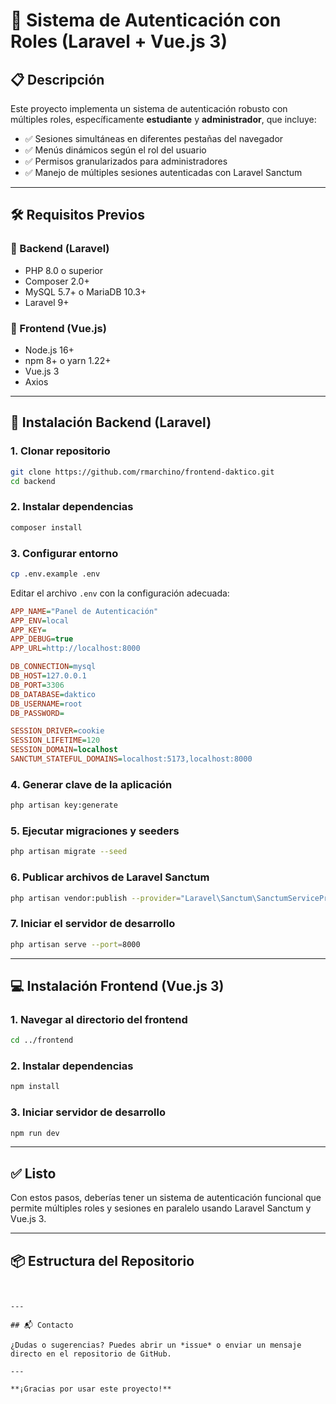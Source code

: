 # 🎯 Sistema de Autenticación con Roles (Laravel + Vue.js 3)

## 📋 Descripción

Este proyecto implementa un sistema de autenticación robusto con múltiples roles, específicamente **estudiante** y **administrador**, que incluye:

- ✅ Sesiones simultáneas en diferentes pestañas del navegador
- ✅ Menús dinámicos según el rol del usuario
- ✅ Permisos granularizados para administradores
- ✅ Manejo de múltiples sesiones autenticadas con Laravel Sanctum

---

## 🛠 Requisitos Previos

### 🔧 Backend (Laravel)

- PHP 8.0 o superior  
- Composer 2.0+  
- MySQL 5.7+ o MariaDB 10.3+  
- Laravel 9+  


### 🎨 Frontend (Vue.js)

- Node.js 16+
- npm 8+ o yarn 1.22+
- Vue.js 3
- Axios

---

## 🚀 Instalación Backend (Laravel)

### 1. Clonar repositorio

```bash
git clone https://github.com/rmarchino/frontend-daktico.git
cd backend
```

### 2. Instalar dependencias

```bash
composer install
```

### 3. Configurar entorno

```bash
cp .env.example .env
```

Editar el archivo `.env` con la configuración adecuada:

```ini
APP_NAME="Panel de Autenticación"
APP_ENV=local
APP_KEY=
APP_DEBUG=true
APP_URL=http://localhost:8000

DB_CONNECTION=mysql
DB_HOST=127.0.0.1
DB_PORT=3306
DB_DATABASE=daktico
DB_USERNAME=root
DB_PASSWORD=

SESSION_DRIVER=cookie
SESSION_LIFETIME=120
SESSION_DOMAIN=localhost
SANCTUM_STATEFUL_DOMAINS=localhost:5173,localhost:8000
```

### 4. Generar clave de la aplicación

```bash
php artisan key:generate
```

### 5. Ejecutar migraciones y seeders

```bash
php artisan migrate --seed
```

### 6. Publicar archivos de Laravel Sanctum

```bash
php artisan vendor:publish --provider="Laravel\Sanctum\SanctumServiceProvider"
```

### 7. Iniciar el servidor de desarrollo

```bash
php artisan serve --port=8000
```

---

## 💻 Instalación Frontend (Vue.js 3)

### 1. Navegar al directorio del frontend

```bash
cd ../frontend
```

### 2. Instalar dependencias

```bash
npm install
```


### 3. Iniciar servidor de desarrollo

```bash
npm run dev
```

---

## ✅ Listo

Con estos pasos, deberías tener un sistema de autenticación funcional que permite múltiples roles y sesiones en paralelo usando Laravel Sanctum y Vue.js 3.

---

## 📦 Estructura del Repositorio

```


---

## 📬 Contacto

¿Dudas o sugerencias? Puedes abrir un *issue* o enviar un mensaje directo en el repositorio de GitHub.

---

**¡Gracias por usar este proyecto!**